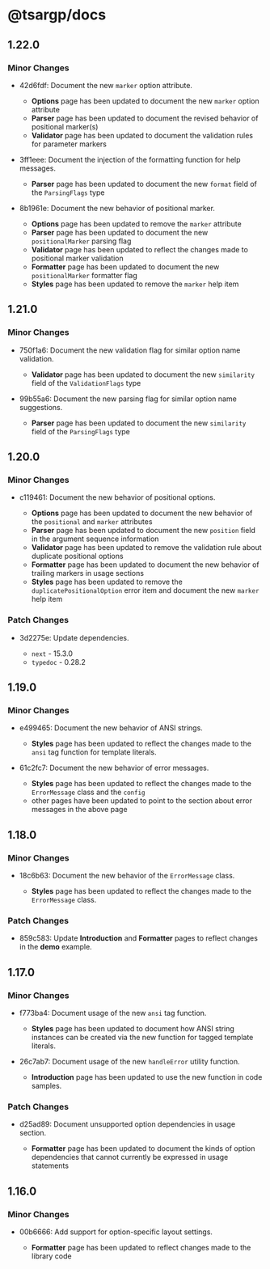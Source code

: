 # @tsargp/docs

## 1.22.0

### Minor Changes

- 42d6fdf: Document the new `marker` option attribute.

  - **Options** page has been updated to document the new `marker` option attribute
  - **Parser** page has been updated to document the revised behavior of positional marker(s)
  - **Validator** page has been updated to document the validation rules for parameter markers

- 3ff1eee: Document the injection of the formatting function for help messages.

  - **Parser** page has been updated to document the new `format` field of the `ParsingFlags` type

- 8b1961e: Document the new behavior of positional marker.

  - **Options** page has been updated to remove the `marker` attribute
  - **Parser** page has been updated to document the new `positionalMarker` parsing flag
  - **Validator** page has been updated to reflect the changes made to positional marker validation
  - **Formatter** page has been updated to document the new `positionalMarker` formatter flag
  - **Styles** page has been updated to remove the `marker` help item

## 1.21.0

### Minor Changes

- 750f1a6: Document the new validation flag for similar option name validation.

  - **Validator** page has been updated to document the new `similarity` field of the `ValidationFlags` type

- 99b55a6: Document the new parsing flag for similar option name suggestions.

  - **Parser** page has been updated to document the new `similarity` field of the `ParsingFlags` type

## 1.20.0

### Minor Changes

- c119461: Document the new behavior of positional options.

  - **Options** page has been updated to document the new behavior of the `positional` and `marker` attributes
  - **Parser** page has been updated to document the new `position` field in the argument sequence information
  - **Validator** page has been updated to remove the validation rule about duplicate positional options
  - **Formatter** page has been updated to document the new behavior of trailing markers in usage sections
  - **Styles** page has been updated to remove the `duplicatePositionalOption` error item and document the new `marker` help item

### Patch Changes

- 3d2275e: Update dependencies.

  - `next` - 15.3.0
  - `typedoc` - 0.28.2

## 1.19.0

### Minor Changes

- e499465: Document the new behavior of ANSI strings.

  - **Styles** page has been updated to reflect the changes made to the `ansi` tag function for template literals.

- 61c2fc7: Document the new behavior of error messages.

  - **Styles** page has been updated to reflect the changes made to the `ErrorMessage` class and the `config`
  - other pages have been updated to point to the section about error messages in the above page

## 1.18.0

### Minor Changes

- 18c6b63: Document the new behavior of the `ErrorMessage` class.

  - **Styles** page has been updated to reflect the changes made to the `ErrorMessage` class.

### Patch Changes

- 859c583: Update **Introduction** and **Formatter** pages to reflect changes in the **demo** example.

## 1.17.0

### Minor Changes

- f773ba4: Document usage of the new `ansi` tag function.

  - **Styles** page has been updated to document how ANSI string instances can be created via the new function for tagged template literals.

- 26c7ab7: Document usage of the new `handleError` utility function.

  - **Introduction** page has been updated to use the new function in code samples.

### Patch Changes

- d25ad89: Document unsupported option dependencies in usage section.

  - **Formatter** page has been updated to document the kinds of option dependencies that cannot currently be expressed in usage statements

## 1.16.0

### Minor Changes

- 00b6666: Add support for option-specific layout settings.

  - **Formatter** page has been updated to reflect changes made to the library code
